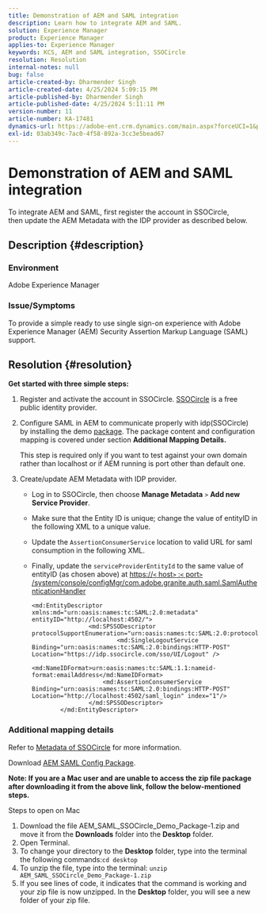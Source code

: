 ```yaml
---
title: Demonstration of AEM and SAML integration
description: Learn how to integrate AEM and SAML.
solution: Experience Manager
product: Experience Manager
applies-to: Experience Manager
keywords: KCS, AEM and SAML integration, SSOCircle
resolution: Resolution
internal-notes: null
bug: false
article-created-by: Dharmender Singh
article-created-date: 4/25/2024 5:09:15 PM
article-published-by: Dharmender Singh
article-published-date: 4/25/2024 5:11:11 PM
version-number: 11
article-number: KA-17481
dynamics-url: https://adobe-ent.crm.dynamics.com/main.aspx?forceUCI=1&pagetype=entityrecord&etn=knowledgearticle&id=63883085-2603-ef11-a1fe-6045bd03c412
exl-id: 03ab349c-7ac0-4f58-892a-3cc3e5bead67
---
```

# Demonstration of AEM and SAML integration


To integrate AEM and SAML, first register the account in SSOCircle, then update the AEM Metadata with the IDP provider as described below.

## Description {#description}


### <b>Environment</b>

Adobe Experience Manager

### <b>Issue/Symptoms</b>

To provide a simple ready to use single sign-on experience with Adobe Experience Manager (AEM) Security Assertion Markup Language (SAML) support.


## Resolution {#resolution}


<b>Get started with three simple steps:</b>

1. Register and activate the account in SSOCircle. [SSOCircle](https://www.ssocircle.com/en/) is a free public identity provider.
2. Configure SAML in AEM to communicate properly with idp(SSOCircle) by installing the demo [package](https://files.acrobat.com/a/preview/d0017bf5-c35a-483e-80a0-d6bfb0526299). The package content and configuration mapping is covered under section <b>Additional Mapping Details.</b>

    

    This step is required only if you want to test against your own domain rather than localhost or if AEM running is port other than default one.

    
3. Create/update AEM Metadata with IDP provider.
    - Log in to SSOCircle, then choose <b>Manage Metadata</b> `>`  <b>Add new Service Provider</b>.
    - Make sure that the Entity ID is unique; change the value of entityID in the following XML to a unique value.
    - Update the `AssertionConsumerService` location to valid URL for saml consumption in the following XML.
    - Finally, update the `serviceProviderEntityId` to the same value of entityID (as chosen above) at [https://`<` host`>` :`<` port`>` /system/console/configMgr/com.adobe.granite.auth.saml.SamlAuthenticationHandler](https://<host>:<port>/system/console/configMgr/com.adobe.granite.auth.saml.SamlAuthenticationHandler)
        


        ```
        <md:EntityDescriptor xmlns:md="urn:oasis:names:tc:SAML:2.0:metadata" entityID="http://localhost:4502/">
                        <md:SPSSODescriptor protocolSupportEnumeration="urn:oasis:names:tc:SAML:2.0:protocol">
                                <md:SingleLogoutService Binding="urn:oasis:names:tc:SAML:2.0:bindings:HTTP-POST" Location="https://idp.ssocircle.com/sso/UI/Logout" />
                                <md:NameIDFormat>urn:oasis:names:tc:SAML:1.1:nameid-format:emailAddress</md:NameIDFormat>        
                            <md:AssertionConsumerService Binding="urn:oasis:names:tc:SAML:2.0:bindings:HTTP-POST" Location="http://localhost:4502/saml_login" index="1"/>    
                        </md:SPSSODescriptor>
                </md:EntityDescriptor>
        ```



    

    


### Additional mapping details

Refer to [Metadata of SSOCircle](https://idp.ssocircle.com/) for more information.

Download [AEM SAML Config Package](https://acrobat.adobe.com/link/track?uri=urn%3Aaaid%3Ascds%3AUS%3Ad0017bf5-c35a-483e-80a0-d6bfb0526299).

<b>Note: If you are a Mac user and are unable to access the zip file package after downloading it from the above link, follow the below-mentioned steps. </b>

Steps to open on Mac

1. Download the file AEM_SAML_SSOCircle_Demo_Package-1.zip and move it from the <b>Downloads</b> folder into the <b>Desktop</b> folder.
2. Open Terminal.
3. To change your directory to the <b>Desktop</b> folder, type into the terminal the following commands:`cd desktop`
4. To unzip the file, type into the terminal: `unzip AEM_SAML_SSOCircle_Demo_Package-1.zip `
5. If you see lines of code, it indicates that the command is working and your zip file is now unzipped. In the <b>Desktop</b> folder, you will see a new folder of your zip file.
